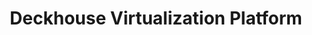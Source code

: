 ---
title: "Deckhouse Virtualization Platform"
permalink: en/virtualization-platform/documentation/reference/console-utilities/dhctl.html
---